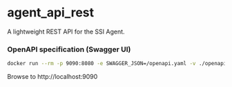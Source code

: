 # agent_api_rest

A lightweight REST API for the SSI Agent.

### OpenAPI specification (Swagger UI)

```bash
docker run --rm -p 9090:8080 -e SWAGGER_JSON=/openapi.yaml -v ./openapi.yaml:/openapi.yaml swaggerapi/swagger-ui
```

Browse to http://localhost:9090
